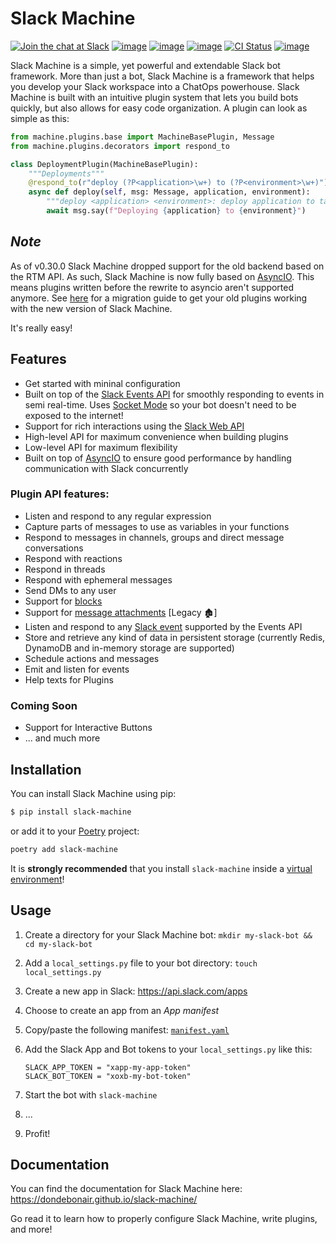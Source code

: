 # Slack Machine

[![Join the chat at Slack](https://img.shields.io/badge/chat-slack-green?logo=slack&logoColor=white)](https://join.slack.com/t/slack-machine-chat/shared_invite/zt-1g87tzvlf-8bV_WnY3JZyaYNnRFwRd~w)
[![image](https://img.shields.io/pypi/v/slack-machine.svg)](https://pypi.python.org/pypi/slack-machine)
[![image](https://img.shields.io/pypi/l/slack-machine.svg)](https://pypi.python.org/pypi/slack-machine)
[![image](https://img.shields.io/pypi/pyversions/slack-machine.svg)](https://pypi.python.org/pypi/slack-machine)
[![CI Status](https://github.com/DonDebonair/slack-machine/actions/workflows/ci.yml/badge.svg)](https://github.com/DonDebonair/slack-machine/actions/workflows/ci.yml)
[![image](https://codecov.io/gh/DonDebonair/slack-machine/branch/main/graph/badge.svg)](https://codecov.io/gh/DonDebonair/slack-machine)

Slack Machine is a simple, yet powerful and extendable Slack bot framework. More than just a bot, Slack
Machine is a framework that helps you develop your Slack workspace into a ChatOps powerhouse. Slack Machine is built
with an intuitive plugin system that lets you build bots quickly, but also allows for easy code organization. A
plugin can look as simple as this:

```python
from machine.plugins.base import MachineBasePlugin, Message
from machine.plugins.decorators import respond_to

class DeploymentPlugin(MachineBasePlugin):
    """Deployments"""
    @respond_to(r"deploy (?P<application>\w+) to (?P<environment>\w+)")
    async def deploy(self, msg: Message, application, environment):
        """deploy <application> <environment>: deploy application to target environment"""
        await msg.say(f"Deploying {application} to {environment}")
```

## *Note*

As of v0.30.0 Slack Machine dropped support for the old backend based on the RTM API. As such, Slack Machine is now
fully based on [AsyncIO](https://docs.python.org/3/library/asyncio.html). This means plugins written before the
rewrite to asyncio aren't supported anymore. See [here](https://dondebonair.github.io/slack-machine/migrating/) for
a migration guide to get your old plugins working with the new version of Slack Machine.

It's really easy!

## Features

- Get started with mininal configuration
- Built on top of the [Slack Events API](https://api.slack.com/apis/connections/events-api) for smoothly responding
  to events in semi real-time. Uses [Socket Mode](https://api.slack.com/apis/connections/socket) so your bot doesn't
  need to be exposed to the internet!
- Support for rich interactions using the [Slack Web API](https://api.slack.com/web)
- High-level API for maximum convenience when building plugins
- Low-level API for maximum flexibility
- Built on top of [AsyncIO](https://docs.python.org/3/library/asyncio.html) to ensure good performance by handling
  communication with Slack concurrently

### Plugin API features:

- Listen and respond to any regular expression
- Capture parts of messages to use as variables in your functions
- Respond to messages in channels, groups and direct message conversations
- Respond with reactions
- Respond in threads
- Respond with ephemeral messages
- Send DMs to any user
- Support for [blocks](https://api.slack.com/reference/block-kit/blocks)
- Support for [message attachments](https://api.slack.com/docs/message-attachments) [Legacy 🏚]
- Listen and respond to any [Slack event](https://api.slack.com/events) supported by the Events API
- Store and retrieve any kind of data in persistent storage (currently Redis, DynamoDB and in-memory storage are
  supported)
- Schedule actions and messages
- Emit and listen for events
- Help texts for Plugins

### Coming Soon

- Support for Interactive Buttons
- ... and much more

## Installation

You can install Slack Machine using pip:

``` bash
$ pip install slack-machine
```

or add it to your [Poetry](https://python-poetry.org/) project:

```bash
poetry add slack-machine
```

It is **strongly recommended** that you install `slack-machine` inside a
[virtual environment](https://docs.python.org/3/tutorial/venv.html)!

## Usage

1. Create a directory for your Slack Machine bot: `mkdir my-slack-bot && cd my-slack-bot`
2. Add a `local_settings.py` file to your bot directory: `touch local_settings.py`
3. Create a new app in Slack: <https://api.slack.com/apps>
4. Choose to create an app from an _App manifest_
5. Copy/paste the following manifest: [`manifest.yaml`](docs/extra/manifest.yaml)
6. Add the Slack App and Bot tokens to your `local_settings.py` like this:

    ``` title="local_settings.py"
    SLACK_APP_TOKEN = "xapp-my-app-token"
    SLACK_BOT_TOKEN = "xoxb-my-bot-token"
    ```

7. Start the bot with `slack-machine`
8. ...
9. Profit!

## Documentation

You can find the documentation for Slack Machine here: https://dondebonair.github.io/slack-machine/

Go read it to learn how to properly configure Slack Machine, write plugins, and more!
